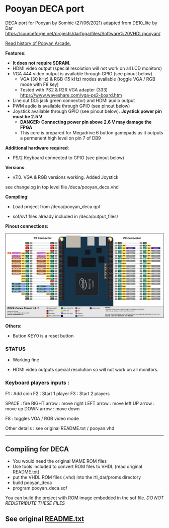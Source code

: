 # Pooyan DECA port 

DECA port for Pooyan by Somhic (27/06/2021) adapted from DE10_lite by Dar https://sourceforge.net/projects/darfpga/files/Software%20VHDL/pooyan/

[Read history of Pooyan Arcade.](https://www.arcade-museum.com/game_detail.php?game_id=12757)

**Features:**

* **It does not require SDRAM.**
* HDMI video output (special resolution will not work on all LCD monitors)
* VGA 444 video output is available through GPIO (see pinout below). 
  * VGA (30 kHz) & RGB (15 kHz) modes available (toggle VGA / RGB mode with F8 key)
  * Tested with PS2 & R2R VGA adapter (333)  https://www.waveshare.com/vga-ps2-board.htm
* Line out (3.5 jack green connector) and HDMI audio output
* PWM audio is available through GPIO (see pinout below)
* Joystick available through GPIO  (see pinout below).  **Joystick power pin must be 2.5 V**
  * **DANGER: Connecting power pin above 2.6 V may damage the FPGA**
  * This core is prepared for Megadrive 6 button gamepads as it outputs a permanent high level on pin 7 of DB9

**Additional hardware required**:

- PS/2 Keyboard connected to GPIO  (see pinout below)

**Versions**:

- v7.0. VGA & RGB versions working. Added Joystick 


see changelog in top level file /deca/pooyan_deca.vhd

**Compiling:**

* Load project from /deca/pooyan_deca.qpf

* sof/svf files already included in /deca/output_files/

**Pinout connections:**

![pinout_deca](pinout_deca.png)

**Others:**

* Button KEY0 is a reset button

### STATUS

* Working fine

* HDMI video outputs special resolution so will not work on all monitors. 


### Keyboard players inputs :

F1 : Add coin
F2 : Start 1 player
F3 : Start 2 players

SPACE       : fire
RIGHT arrow : move right
LEFT  arrow : move left
UP    arrow : move up
DOWN  arrow : move down

F8 : toggles VGA / RGB video mode



Other details : see original README.txt / pooyan.vhd

---------------------------------
Compiling for DECA
---------------------------------

 - You would need the original MAME ROM files
 - Use tools included to convert ROM files to VHDL (read original README.txt)
 - put the VHDL ROM files (.vhd) into the rtl_dar/proms directory
 - build pooyan_deca
 - program pooyan_deca.sof

You can build the project with ROM image embedded in the sof file.
*DO NOT REDISTRIBUTE THESE FILES*

See original [README.txt](README.txt)
------------------------

